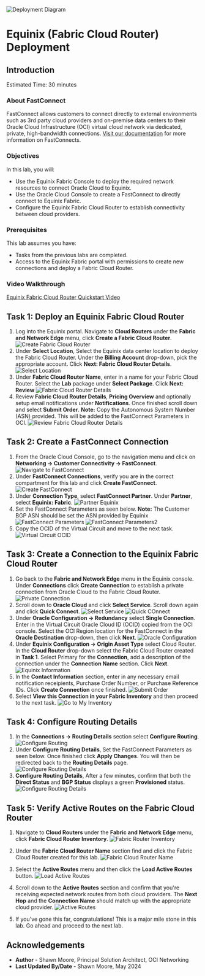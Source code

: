 ![Deployment Diagram](../oci-multicloud-connectivity/fastconnect/images/equinix_fcr/topology-equinix-fcr.png)

# Equinix (Fabric Cloud Router) Deployment

## Introduction

Estimated Time: 30 minutes

### About FastConnect

FastConnect allows customers to connect directly to external environments such as 3rd party cloud providers and on-premise data centers to their Oracle Cloud Infrastructure (OCI) virtual cloud network via dedicated, private, high-bandwidth connections. [Visit our documentation](https://docs.oracle.com/en-us/iaas/Content/Network/Tasks/Overview_of_VCNs_and_Subnets.htm) for more information on FastConnects.

### Objectives

In this lab, you will:

* Use the Equinix Fabric Console to deploy the required network resources to connect Oracle Cloud to Equinix.
* Use the Oracle Cloud Console to create a FastConnect to directly connect to Equinix Fabric.
* Configure the Equinix Fabric Cloud Router to establish connectivity between cloud providers.

### Prerequisites

This lab assumes you have:

* Tasks from the previous labs are completed.
* Access to the Equinix Fabric portal with permissions to create new connections and deploy a Fabric Cloud Router.

### Video Walkthrough

[Equinix Fabric Cloud Router Quickstart Video](youtube:SMiex3xO4hE:large)

## Task 1: Deploy an Equinix Fabric Cloud Router

1. Log into the Equinix portal. Navigate to **Cloud Routers** under the **Fabric and Network Edge** menu, click **Create a Fabric Cloud Router**.
    ![Create Fabric Cloud Router](../oci-multicloud-connectivity/fastconnect/images/equinix_fcr/task1-step1-click-create-fabric-cloud-router.png)
2. Under **Select Location**, Select the Equinix data center location to deploy the Fabric Cloud Router. Under the **Billing Account** drop-down, pick the appropriate account. Click **Next: Fabric Cloud Router Details**.
    ![Select Location](../oci-multicloud-connectivity/fastconnect/images/equinix_fcr/task1-step2-select-fcr-location.png)
3. Under **Fabric Cloud Router Name**, enter in a name for your Fabric Cloud Router. Select the **Lab** package under **Select Package**. Click **Next: Review**
    ![Fabric Cloud Router Details](../oci-multicloud-connectivity/fastconnect/images/equinix_fcr/task1-step3-fcr-details.png)
4. Review **Fabric Cloud Router Details**, **Pricing Overview** and optionally setup email notifications under **Notifications**. Once finished scroll down and select **Submit Order**. **Note:** Copy the Autonomous System Number (ASN) provided. This will be added to the FastConnect Parameters in OCI.
    ![Review Fabric Cloud Router Details](../oci-multicloud-connectivity/fastconnect/images/equinix_fcr/task1-step4-fcr-review.png)

## Task 2: Create a FastConnect Connection

1. From the Oracle Cloud Console, go to the navigation menu and click on **Networking -> Customer Connectivity -> FastConnect**.
    ![Navigate to FastConnect](../oci-multicloud-connectivity/fastconnect/images/equinix_fcr/mp_fc_1.png)
2. Under **FastConnect Connections**, verify you are in the correct compartment for this lab and click **Create FastConnect**.
    ![Create FastConnect](../oci-multicloud-connectivity/fastconnect/images/equinix_fcr/task2-step1-create-fc.png)
3. Under **Connection Type**, select **FastConnect Partner**. Under **Partner**, select **Equinix: Fabric**.
    ![Partner Equinix](../oci-multicloud-connectivity/fastconnect/images/equinix_fcr/task2-step2-fc-partner.png)
4. Set the FastConnect Parameters as seen below. **Note:** The Customer BGP ASN should be set the ASN provided by Equinix
    ![FastConnect Parameters](../oci-multicloud-connectivity/fastconnect/images/equinix_fcr/task2-step3-1-fc-config.png)
    ![FastConnect Parameters2](../oci-multicloud-connectivity/fastconnect/images/equinix_fcr/task2-step3-2-fc-config.png)
5. Copy the OCID of the Virtual Circuit and move to the next task.
    ![Virtual Circuit OCID](../oci-multicloud-connectivity/fastconnect/images/equinix_fcr/task2-step4-copy-fc-ocid.png)

## Task 3: Create a Connection to the Equinix Fabric Cloud Router

1. Go back to the **Fabric and Network Edge** menu in the Equinix console. Under **Connections** click **Create Connection** to establish a private connection from Oracle Cloud to the Fabric Cloud Router. 
    ![Private Connection](../oci-multicloud-connectivity/fastconnect/images/equinix_fcr/task3-step1-click-create-connection.png)
2. Scroll down to **Oracle Cloud** and click **Select Service**. Scroll down again and click **Quick Connect**.
    ![Select Service](../oci-multicloud-connectivity/fastconnect/images/equinix_fcr/task3-step2-select-oci-service.png)
    ![Quick COnnect](../oci-multicloud-connectivity/fastconnect/images/equinix_fcr/task3-step3-oci-quick-connect.png)
3. Under **Oracle Configuration -> Redundancy** select **Single Connection**. Enter in the Virtual Circuit Oracle Cloud ID (OCID) copied from the OCI console. Select the OCI Region location for the FastConnect in the **Oracle Destination** drop-down, then click **Next**.
    ![Oracle Configuration](../oci-multicloud-connectivity/fastconnect/images/equinix_fcr/task3-step4-oci-configuration.png)
4. Under **Equinix Configuration -> Origin Asset Type** select Cloud Router. In the **Cloud Router** drop-down select the Fabric Cloud Router created in **Task 1**. Select Primary for the **Connection**, add a description of the connection under the **Connection Name** section. Click **Next**. 
    ![Equinix Information](../oci-multicloud-connectivity/fastconnect/images/equinix_fcr/task3-step5-equinix-configuration.png)
5. In the **Contact Information** section, enter in any necessary email notification receipients, Purchase Order Number, or Purchase Reference IDs. Click **Create Connection** once finished.
    ![Submit Order](../oci-multicloud-connectivity/fastconnect/images/equinix_fcr/task3-step6-contact-information.png)
6. Select **View this Connection in your Fabric Inventory** and then proceed to the next task.
    ![Go to My Inventory](../oci-multicloud-connectivity/fastconnect/images/equinix_fcr/task3-step7-connection-submitted.png)

## Task 4: Configure Routing Details

1. In the **Connections -> Routing Details** section select **Configure Routing**.
    ![Configure Routing](../oci-multicloud-connectivity/fastconnect/images/equinix_fcr/task4-step1-fcr-configure-routing.png)
2. Under **Configure Routing Details**, Set the FastConnect Parameters as seen below. Once finished click **Apply Changes**. You will then be redirected back to the **Routing Details** page.
    ![Configure Routing Details](../oci-multicloud-connectivity/fastconnect/images/equinix_fcr/task4-step2-fcr-configure-routing-details.png)
3.  **Configure Routing Details**, After a few minutes, confirm that both the **Direct Status** and **BGP Status** displays a green **Provisioned** status.
    ![Configure Routing Details](../oci-multicloud-connectivity/fastconnect/images/equinix_fcr/task4-step3-fcr-routing-details.png)

## Task 5: Verify Active Routes on the Fabric Cloud Router

1. Navigate to **Cloud Routers** under the **Fabric and Network Edge** menu, click **Fabric Cloud Router Inventory**.
    ![Fabric Router Inventory](../oci-multicloud-connectivity/fastconnect/images/equinix_fcr/task5-step1-fcr-inventory.png)
2. Under the **Fabric Cloud Router Name** section find and click the Fabric Cloud Router created for this lab.
    ![Fabric Cloud Router Name](../oci-multicloud-connectivity/fastconnect/images/equinix_fcr/task5-step2-click-fcr-name.png)
3. Select the **Active Routes** menu and then click the **Load Active Routes** button.
    ![Load Active Routes](../oci-multicloud-connectivity/fastconnect/images/equinix_fcr/task5-step3-fcr-click-active-routes.png)
4. Scroll down to the **Active Routes** section and confirm that you're receiving expected network routes from both cloud providers. The **Next Hop** and the **Connection Name** should match up with the appropriate cloud provider.
    ![Active Routes](../oci-multicloud-connectivity/fastconnect/images/equinix_fcr/task5-step4-fcr-active-routes.png)

5. If you've gone this far, congratulations! This is a major mile stone in this lab. Go ahead and proceed to the next lab.

## Acknowledgements

* **Author** - Shawn Moore, Principal Solution Architect, OCI Networking
* **Last Updated By/Date** - Shawn Moore, May 2024